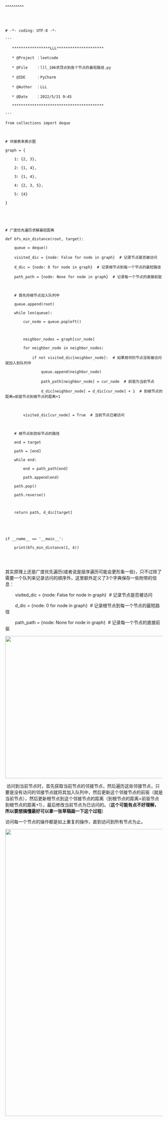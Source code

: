 
<BlogInfo title="广度优先遍历之求两点之间的最短距离" author="白日梦想猿" pv=0 read_times=0 pre_cost_time=80 category="算法" tag_list="['z最短距离', 'bfs']" create_time="2022.05.31 17:43:23.216803" update_time="2022.05.31 17:43:23" />

^^^^^^^^^
<p>&nbsp;</p>

<pre data-widget="codeSnippet">
<code class="hljs language-python"><span class="hljs-comment"># -*- coding: UTF-8 -*-</span>
<span class="hljs-string">&#39;&#39;&#39;
   *****************LLL*********************
   * @Project ：leetcode                       
   * @File    ：lll_106求顶点到各个节点的最短路径.py
   * @IDE     ：PyCharm             
   * @Author  ：LLL                         
   * @Date    ：2022/5/31 9:45             
   *****************************************
&#39;&#39;&#39;</span>
<span class="hljs-keyword">from</span> collections <span class="hljs-keyword">import</span> deque

<span class="hljs-comment"># 邻接表来表示图</span>
graph = {
    <span class="hljs-number">1</span>: {<span class="hljs-number">2</span>, <span class="hljs-number">3</span>},
    <span class="hljs-number">2</span>: {<span class="hljs-number">1</span>, <span class="hljs-number">4</span>},
    <span class="hljs-number">3</span>: {<span class="hljs-number">1</span>, <span class="hljs-number">4</span>},
    <span class="hljs-number">4</span>: {<span class="hljs-number">2</span>, <span class="hljs-number">3</span>, <span class="hljs-number">5</span>},
    <span class="hljs-number">5</span>: {<span class="hljs-number">4</span>}
}


<span class="hljs-comment"># 广度优先遍历求解最短距离</span>
<span class="hljs-keyword">def</span> <span class="function_ hljs-title">bfs_min_distance</span>(<span class="hljs-params">root, target</span>):
    queue = deque()
    visited_dic = {node: <span class="hljs-literal">False</span> <span class="hljs-keyword">for</span> node <span class="hljs-keyword">in</span> graph}  <span class="hljs-comment"># 记录节点是否被访问</span>
    d_dic = {node: <span class="hljs-number">0</span> <span class="hljs-keyword">for</span> node <span class="hljs-keyword">in</span> graph}  <span class="hljs-comment"># 记录根节点到每一个节点的最短路径</span>
    path_path = {node: <span class="hljs-literal">None</span> <span class="hljs-keyword">for</span> node <span class="hljs-keyword">in</span> graph}  <span class="hljs-comment"># 记录每一个节点的直接前驱</span>

    <span class="hljs-comment"># 首先将根节点加入队列中</span>
    queue.append(root)
    <span class="hljs-keyword">while</span> <span class="hljs-built_in">len</span>(queue):
        cur_node = queue.popleft()

        neighbor_nodes = graph[cur_node]
        <span class="hljs-keyword">for</span> neighbor_node <span class="hljs-keyword">in</span> neighbor_nodes:
            <span class="hljs-keyword">if</span> <span class="hljs-keyword">not</span> visited_dic[neighbor_node]:  <span class="hljs-comment"># 如果相邻的节点没有被访问就加入到队列中</span>
                queue.append(neighbor_node)
                path_path[neighbor_node] = cur_node  <span class="hljs-comment"># 前驱为当前节点</span>
                d_dic[neighbor_node] = d_dic[cur_node] + <span class="hljs-number">1</span>  <span class="hljs-comment"># 到根节点的距离=前驱节点到根节点的距离+1</span>

        visited_dic[cur_node] = <span class="hljs-literal">True</span>  <span class="hljs-comment"># 当前节点已被访问</span>

    <span class="hljs-comment"># 根节点到目标节点的路径</span>
    end = target
    path = [end]
    <span class="hljs-keyword">while</span> end:
        end = path_path[end]
        path.append(end)
    path.pop()
    path.reverse()

    <span class="hljs-keyword">return</span> path, d_dic[target]


<span class="hljs-keyword">if</span> __name__ == <span class="hljs-string">&#39;__main__&#39;</span>:
    <span class="hljs-built_in">print</span>(bfs_min_distance(<span class="hljs-number">1</span>, <span class="hljs-number">4</span>))
</code></pre>

<p>&nbsp;</p>

<p>其实原理上还是广度优先遍历(或者说是层序遍历可能会更形象一些)，只不过除了需要一个队列来记录访问的顺序外，这里额外定义了3个字典保存一些附带的信息：</p>

<p>&nbsp;&nbsp;&nbsp;&nbsp;&nbsp;&nbsp;&nbsp;&nbsp;visited_dic = {node: False for node in graph} &nbsp;# 记录节点是否被访问</p>

<p>&nbsp;&nbsp;&nbsp;&nbsp;&nbsp;&nbsp;&nbsp;&nbsp;d_dic = {node: 0 for node in graph} &nbsp;# 记录根节点到每一个节点的最短路径<br />
&nbsp;&nbsp;&nbsp;&nbsp;&nbsp;&nbsp;&nbsp;&nbsp;path_path = {node: None for node in graph} &nbsp;# 记录每一个节点的直接前驱</p>

<p><img alt="" data-widget="image" isbindedload="true" src="https://img-blog.csdnimg.cn/c08fd7e1cbfe46eabe1e255f9e2a50d3.png" style="height:454px; width:890px" /></p>

<p>&nbsp;访问到当前节点时，首先获取当前节点的邻接节点，然后遍历这些邻接节点，只要是没有访问的邻接节点就将其加入队列中，然后更新这个邻接节点的前驱（就是当前节点），然后更新根节点到这个邻接节点的距离（到根节点的距离=前驱节点到根节点的距离+1），最后修改当前节点为已访问的。（<strong>这个可能有点不好理解，所以要想搞懂最好可以拿一张草稿画一下这个过程</strong>）</p>

<p>访问每一个节点的操作都是如上重复的操作，直到访问到所有节点为止。</p>

<p><img src="../media/image/2022/05/31/image-20220531174248-2.png" style="height:916px; width:900px" /></p>

<p>&nbsp;</p>

